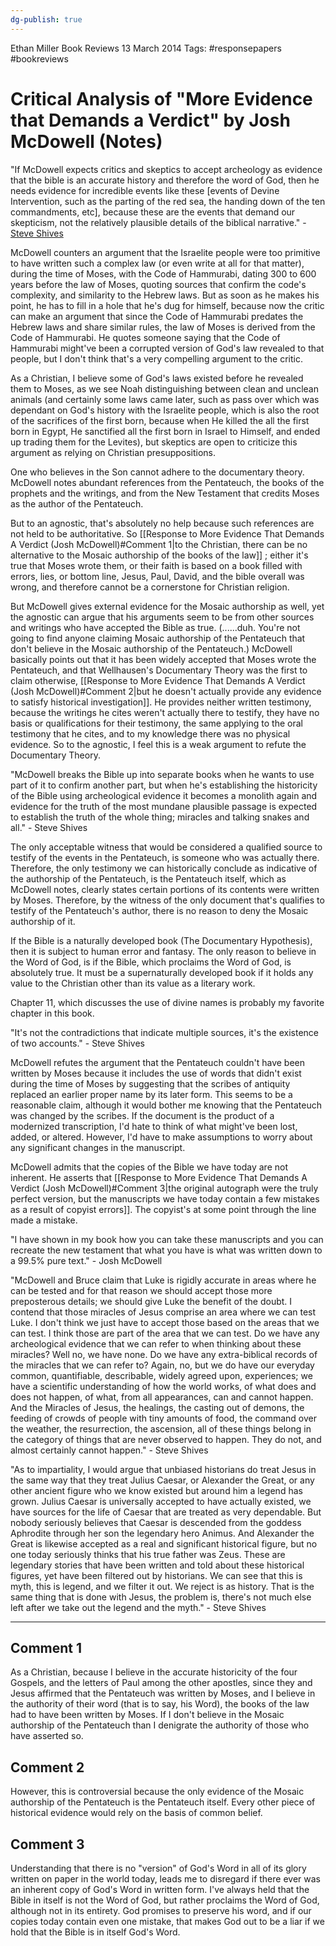 ```yaml
---
dg-publish: true
---
```

Ethan Miller
Book Reviews
13 March 2014
Tags: #responsepapers #bookreviews

# Critical Analysis of "More Evidence that Demands a Verdict" by Josh McDowell (Notes)

"If McDowell expects critics and skeptics to accept archeology as evidence that the bible is an accurate history and therefore the word of God, then he needs evidence for incredible events like these \[events of Devine Intervention, such as the parting of the red sea, the handing down of the ten commandments, etc\], because these are the events that demand our skepticism, not the relatively plausible details of the biblical narrative." - [Steve Shives](http://www.youtube.com/user/stevelikes2curse)

McDowell counters an argument that the Israelite people were too primitive to have written such a complex law (or even write at all for that matter), during the time of Moses, with the Code of Hammurabi, dating 300 to 600 years before the law of Moses, quoting sources that confirm the code's complexity, and similarity to the Hebrew laws. But as soon as he makes his point, he has to fill in a hole that he's dug for himself, because now the critic can make an argument that since the Code of Hammurabi predates the Hebrew laws and share similar rules, the law of Moses is derived from the Code of Hammurabi. He quotes someone saying that the Code of Hammurabi might've been a corrupted version of God's law revealed to that people, but I don't think that's a very compelling argument to the critic.

As a Christian, I believe some of God's laws existed before he revealed them to Moses, as we see Noah distinguishing between clean and unclean animals (and certainly some laws came later, such as pass over which was dependant on God's history with the Israelite people, which is also the root of the sacrifices of the first born, because when He killed the all the first born in Egypt, He sanctified all the first born in Israel to Himself, and ended up trading them for the Levites), but skeptics are open to criticize this argument as relying on Christian presuppositions.

One who believes in the Son cannot adhere to the documentary theory. McDowell notes abundant references from the Pentateuch, the books of the prophets and the writings, and from the New Testament that credits Moses as the author of the Pentateuch.

 But to an agnostic, that's absolutely no help because such references are not held to be authoritative. So [[Response to More Evidence That Demands A Verdict (Josh McDowell)#Comment 1|to the Christian, there can be no alternative to the Mosaic authorship of the books of the law]] ; either it's true that Moses wrote them, or their faith is based on a book filled with errors, lies, or bottom line, Jesus, Paul, David, and the bible overall was wrong, and therefore cannot be a cornerstone for Christian religion.

But McDowell gives external evidence for the Mosaic authorship as well, yet the agnostic can argue that his arguments seem to be from other sources and writings who have accepted the Bible as true. (......duh. You're not going to find anyone claiming Mosaic authorship of the Pentateuch that don't believe in the Mosaic authorship of the Pentateuch.) McDowell basically points out that it has been widely accepted that Moses wrote the Pentateuch, and that Wellhausen's Documentary Theory was the first to claim otherwise, [[Response to More Evidence That Demands A Verdict (Josh McDowell)#Comment 2|but he doesn't actually provide any evidence to satisfy historical investigation]]. He provides neither written testimony, because the writings he cites weren't actually there to testify, they have no basis or qualifications for their testimony, the same applying to the oral testimony that he cites, and to my knowledge there was no physical evidence. So to the agnostic, I feel this is a weak argument to refute the Documentary Theory.

"McDowell breaks the Bible up into separate books when he wants to use part of it to confirm another part, but when he's establishing the historicity of the Bible using archeological evidence it becomes a monolith again and evidence for the truth of the most mundane plausible passage is expected to establish the truth of the whole thing; miracles and talking snakes and all." - Steve Shives

The only acceptable witness that would be considered a qualified source to testify of the events in the Pentateuch, is someone who was actually there. Therefore, the only testimony we can historically conclude as indicative of the authorship of the Pentateuch, is the Pentateuch itself, which as McDowell notes, clearly states certain portions of its contents were written by Moses. Therefore, by the witness of the only document that's qualifies to testify of the Pentateuch's author, there is no reason to deny the Mosaic authorship of it.

If the Bible is a naturally developed book (The Documentary Hypothesis), then it is subject to human error and fantasy. The only reason to believe in the Word of God, is if the Bible, which proclaims the Word of God, is absolutely true. It must be a supernaturally developed book if it holds any value to the Christian other than its value as a literary work.

Chapter 11, which discusses the use of divine names is probably my favorite chapter in this book.

"It's not the contradictions that indicate multiple sources, it's the existence of two accounts." - Steve Shives

McDowell refutes the argument that the Pentateuch couldn't have been written by Moses because it includes the use of words that didn't exist during the time of Moses by suggesting that the scribes of antiquity replaced an earlier proper name by its later form. This seems to be a reasonable claim, although it would bother me knowing that the Pentateuch was changed by the scribes. If the document is the product of a modernized transcription, I'd hate to think of what might've been lost, added, or altered. However, I'd have to make assumptions to worry about any significant changes in the manuscript.

McDowell admits that the copies of the Bible we have today are not inherent. He asserts that [[Response to More Evidence That Demands A Verdict (Josh McDowell)#Comment 3|the original autograph were the truly perfect version, but the manuscripts we have today contain a few mistakes as a result of copyist errors]]. The copyist's at some point through the line made a mistake.

"I have shown in my book how you can take these manuscripts and you can recreate the new testament that what you have is what was written down to a 99.5% pure text." - Josh McDowell

"McDowell and Bruce claim that Luke is rigidly accurate in areas where he can be tested and for that reason we should accept those more preposterous details; we should give Luke the benefit of the doubt. I contend that those miracles of Jesus comprise an area where we can test Luke. I don't think we just have to accept those based on the areas that we can test. I think those are part of the area that we can test. Do we have any archeological evidence that we can refer to when thinking about these miracles? Well no, we have none. Do we have any extra-biblical records of the miracles that we can refer to? Again, no, but we do have our everyday common, quantifiable, describable, widely agreed upon, experiences; we have a scientific understanding of how the world works, of what does and does not happen, of what, from all appearances, can and cannot happen. And the Miracles of Jesus, the healings, the casting out of demons, the feeding of crowds of people with tiny amounts of food, the command over the weather, the resurrection, the ascension, all of these things belong in the category of things that are never observed to happen. They do not, and almost certainly cannot happen." - Steve Shives

"As to impartiality, I would argue that unbiased historians do treat Jesus in the same way that they treat Julius Caesar, or Alexander the Great, or any other ancient figure who we know existed but around him a legend has grown. Julius Caesar is universally accepted to have actually existed, we have sources for the life of Caesar that are treated as very dependable. But nobody seriously believes that Caesar is descended from the goddess Aphrodite through her son the legendary hero Animus. And Alexander the Great is likewise accepted as a real and significant historical figure, but no one today seriously thinks that his true father was Zeus. These are legendary stories that have been written and told about these historical figures, yet have been filtered out by historians. We can see that this is myth, this is legend, and we filter it out. We reject is as history. That is the same thing that is done with Jesus, the problem is, there's not much else left after we take out the legend and the myth." - Steve Shives

---

## Comment 1

 As a Christian, because I believe in the accurate historicity of the four Gospels, and the letters of Paul among the other apostles, since they and Jesus affirmed that the Pentateuch was written by Moses, and I believe in the authority of their word (that is to say, his Word), the books of the law had to have been written by Moses. If I don't believe in the Mosaic authorship of the Pentateuch than I denigrate the authority of those who have asserted so.

## Comment 2

 However, this is controversial because the only evidence  of the Mosaic authorship of the Pentateuch is the Pentateuch itself.  Every other piece of historical evidence would rely on the basis of common belief.

## Comment 3

 Understanding that there is no "version" of God's Word in all of its glory written on paper in the world today, leads me to disregard if there ever was an inherent copy of God's Word in written form. I've always held that the Bible in itself is not the Word of God, but rather proclaims the Word of God, although not in its entirety. God promises to preserve his word, and if our copies today contain even one mistake, that makes God out to be a liar if we hold that the Bible is in itself God's Word.